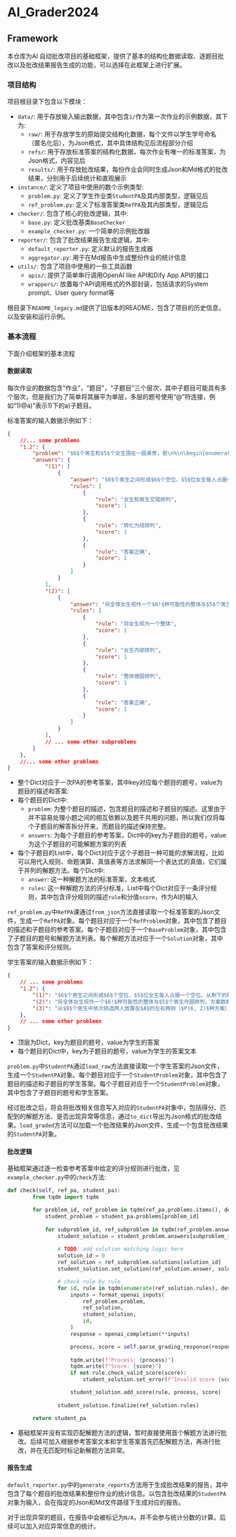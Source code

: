 # AI_Grader2024

## Framework 

本仓库为AI 自动批改项目的基础框架，提供了基本的结构化数据读取、逐题目批改以及批改结果报告生成的功能，可以选择在此框架上进行扩展。

### 项目结构

项目根目录下包含以下模块：
- `data/`: 用于存放输入输出数据，其中包含`1/`作为第一次作业的示例数据，其下为: 
  - `raw/`: 用于存放学生的原始提交结构化数据，每个文件以学生学号命名（匿名化后），为Json格式，其中具体结构见后流程部分介绍
  - `refs/`: 用于存放标准答案的结构化数据，每次作业有唯一的标准答案，为Json格式，内容见后
  - `results/`: 用于存放批改结果，每份作业会同时生成Json和Md格式的批改结果，分别用于后续统计和直观展示
- `instance/`: 定义了项目中使用的数个示例类型:
  - `problem.py`: 定义了学生作业类`StudentPA`及其内部类型，逻辑见后
  - `ref_problem.py`: 定义了标准答案类`RefPA`及其内部类型，逻辑见后
- `checker/`: 包含了核心的批改逻辑，其中:
  - `base.py`: 定义批改基类`BaseChecker` 
  - `example_checker.py`: 一个简单的示例批改器
- `reporter/`: 包含了批改结果报告生成逻辑，其中:
  - `default_reporter.py`: 定义默认的报告生成器
  - `aggregator.py`: 用于在Md报告中生成整份作业的统计信息
- `utils/`: 包含了项目中使用的一些工具函数
  - `apis/`: 提供了简单串行调用OpenAI like API和Dify App API的接口
  - `wrappers/`: 放置每个API调用格式的外部封装，包括请求的System prompt、User query format等

根目录下`README_legacy.md`提供了旧版本的README，包含了项目的历史信息，以及安装和运行示例。

### 基本流程

下面介绍框架的基本流程

#### 数据读取

每次作业的数据包含“作业”，“题目”，“子题目”三个层次，其中子题目可能具有多个层次，但是我们为了简单将其展平为单层，多层的题号使用“@”符连接，例如“1)@a)”表示1)下的a)子题目。

标准答案的输入数据示例如下：
```json
{
    //... some problems
    "1.2": {
        "problem": "$6$个男生和$5$个女生围在一圆桌旁，若\n%\n\begin{enumerate}[label={\rm (arabic*)}]\n    item 任何两个女生不相邻；\n    item 所有女生形成一个整体；\n    item 女生$A$两侧均是男生。\nend{enumerate}\n%\n分别讨论有多少种方案。",
        "answers": {
            "(1)": [
                {
                    "answer": "$6$个男生之间形成$6$个空位，$5$位女生每人占据一个空位。从剩下的那个空位处切开圆排列、顺时针展开，即得到男女间隔的一个线排列，而所求的圆排列显然和展开后的线排列一一对应。因此，方案数即为$6! \\dotp 5! = 86400$",
                    "rules": [
                        {
                            "rule": "女生和男生交错排列",
                            "score": 1
                        },
                        {
                            "rule": "转化为线排列",
                            "score": 1
                        },
                        {
                            "rule": "答案正确",
                            "score": 1
                        }
                    ]
                }
            ],
            "(2)": [
                {
                    "answer": "将全体女生视作一个$6!$种可能性的整体与$5$个男生作圆排列，方案数即为$6! \\dotp 5! = 86400$；",
                    "rules": [
                        {
                            "rule": "将女生视为一个整体",
                            "score": 1
                        },
                        {
                            "rule": "女生内部排列",
                            "score": 1
                        },
                        {
                            "rule": "整体做圆排列",
                            "score": 1
                        },
                        {
                            "rule": "答案正确",
                            "score": 1
                        }
                    ]
                }
            ],
            // ... some other subproblems
        }
    },
    //... some other problems
}
```
- 整个Dict对应于一次PA的参考答案，其中key对应每个题目的题号，value为题目的描述和答案:
- 每个题目的Dict中:
  - `problem`: 为整个题目的描述，包含题目的描述和子题目的描述。这里由于并不容易处理小题之间的相互依赖以及题干共用的问题，所以我们仅将每个子题目的解答拆分开来，而题目的描述保持完整。
  - `answers`: 为每个子题目的参考答案，Dict中的key为子题目的题号，value为这个子题目的可能解题方案的列表
- 每个子题目的List中，每个Dict对应于这个子题目一种可能的求解流程，比如可以用代入规则、命题演算、真值表等方法求解同一个表达式的真值，它们属于并列的解题方法。每个Dict中:
  - `answer`: 这一种解题方法的标准答案，文本格式
  - `rules`: 这一种解题方法的评分标准，List中每个Dict对应于一条评分规则，其中包含评分规则的描述`rule`和分值`score`，作为AI的输入

`ref_problem.py`中`RefPA`课通过`from_json`方法直接读取一个标准答案的Json文件，生成一个`RefPA`对象。每个题目对应于一个`RefProblem`对象，其中包含了题目的描述和子题目的参考答案。每个子题目对应于一个`BaseProblem`对象，其中包含了子题目的题号和解题方法列表。每个解题方法对应于一个`Solution`对象，其中包含了答案和评分规则。

学生答案的输入数据示例如下：
```json
{
    // ... some problems
    "1.2": {
        "(1)": "$6$个男生之间形成$6$个空位，$5$位女生每人占据一个空位。从剩下的那个空位处切开圆排列、顺时针展开，即得到男女间隔的一个线排列，而所求的圆排列显然和展开后的线排列一一对应。因此，方案数即为$6! \\dotp 5! = 86400$",
        "(2)": "将全体女生视作一个$6!$种可能性的整体与$5$个男生作圆排列，方案数即为$6! \\dotp 5! = 86400$；",
        "(3)": "从$8$个男生中依次挑选两人放置在$A$的左右两侧（$P(6, 2)$种方案），然后将其视作一个整体与其余$8$个学生作圆排列，方案数即为$P(6, 2) \\dotp 8! = 1\\,209\\,600$"
    },
    // ... some other problems
}
```
- 顶层为Dict，key为题目的题号，value为学生的答案
- 每个题目的Dict中，key为子题目的题号，value为学生的答案文本

`problem.py`中`StudentPA`通过`load_raw`方法直接读取一个学生答案的Json文件，生成一个`StudentPA`对象。每个题目对应于一个`StudentProblem`对象，其中包含了题目的描述和子题目的学生答案。每个子题目对应于一个`StudentProblem`对象，其中包含了子题目的题号和学生答案。

经过批改之后，将会将批改相关信息写入对应的`StudentPA`对象中，包括得分、匹配到的解题方法、是否出现异常等信息，通过`to_dict`导出为Json格式的批改结果。`load_graded`方法可以加载一个批改结果的Json文件，生成一个包含批改结果的`StudentPA`对象。

#### 批改逻辑

基础框架通过逐一检查参考答案中给定的评分规则进行批改，见`example_checker.py`中的`check`方法:

```python
def check(self, ref_pa, student_pa):
        from tqdm import tqdm

        for problem_id, ref_problem in tqdm(ref_pa.problems.items(), desc="Checking problems", total=len(ref_pa.problems)):
            student_problem = student_pa.problems[problem_id]
            
            for subproblem_id, ref_subproblem in tqdm(ref_problem.answers.items(), desc="Checking subproblems", total=len(ref_problem.answers)):
                student_solution = student_problem.answers[subproblem_id]
                
                # TODO: add solution matching logic here
                solution_id = 0
                ref_solution = ref_subproblem.solutions[solution_id]
                student_solution.set_solution(ref_solution.answer, solution_id)

                # check rule by rule
                for id, rule in tqdm(enumerate(ref_solution.rules), desc="Checking rules", total=len(ref_solution.rules)):
                    inputs = format_openai_inputs(
                        ref_problem.problem,
                        ref_solution,
                        student_solution,
                        id,
                    )
                    response = openai_completion(**inputs)

                    process, score = self.parse_grading_response(response)
                    
                    tqdm.write(f"Process: {process}")
                    tqdm.write(f"Score: {score}")
                    if not rule.check_valid_score(score):
                        student_solution.set_error(f"Invalid score {score} for rule {rule.rule} (max {rule.score})")

                    student_solution.add_score(rule, process, score)
                
                student_solution.finalize(ref_solution.rules)

        return student_pa
```
- 基础框架并没有实现匹配解题方法的逻辑，暂时直接使用首个解题方法进行批改。后续可加入根据参考答案文本和学生答案首先匹配解题方法，再进行批改，并在无匹配时标记新解题方法异常。

#### 报告生成

`default_reporter.py`中的`generate_reports`方法用于生成批改结果的报告，其中包含了每个题目的批改结果和整份作业的统计信息。以包含批改结果的`StudentPA`对象为输入，会在指定的Json和Md文件路径下生成对应的报告。

对于出现异常的题目，在报告中会被标记为`N/A`，并不会参与统计分数的计算。后续可以加入对应异常信息的统计。